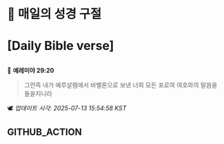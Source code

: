 # 🙏 매일의 성경 구절
# [Daily Bible verse]
##
<!-- START_BIBLE_VERSE -->
📖 **예레미야 29:20**
> 그런즉 내가 예루살렘에서 바벨론으로 보낸 너희 모든 포로여 여호와의 말씀을 들을지니라

🕊️ _업데이트 시각: 2025-07-13 15:54:58 KST_
  <!-- END_BIBLE_VERSE -->
## GITHUB_ACTION
